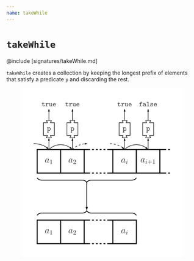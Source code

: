 ```yaml
---
name: takeWhile
---
```


# `takeWhile`

@include [signatures/takeWhile.md]

`takeWhile` creates a collection by keeping the longest prefix of elements that satisfy a predicate `p` and discarding the rest.

<figure class="diagram">
  <img src="images/takeWhile.svg" alt="takeWhile function">
  <!-- <figcaption class="diagram-desc"></figcaption> -->
</figure>
